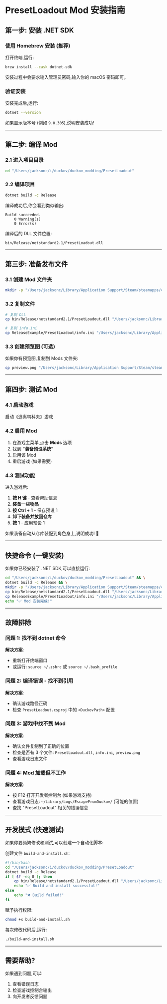 # PresetLoadout Mod 安装指南

## 第一步: 安装 .NET SDK

### 使用 Homebrew 安装 (推荐)

打开终端,运行:

```bash
brew install --cask dotnet-sdk
```

安装过程中会要求输入管理员密码,输入你的 macOS 密码即可。

### 验证安装

安装完成后,运行:

```bash
dotnet --version
```

如果显示版本号 (例如 `9.0.305`),说明安装成功!

---

## 第二步: 编译 Mod

### 2.1 进入项目目录

```bash
cd "/Users/jacksonc/i/duckov/duckov_modding/PresetLoadout"
```

### 2.2 编译项目

```bash
dotnet build -c Release
```

编译成功后,你会看到类似输出:
```
Build succeeded.
    0 Warning(s)
    0 Error(s)
```

编译后的 DLL 文件位置:
```
bin/Release/netstandard2.1/PresetLoadout.dll
```

---

## 第三步: 准备发布文件

### 3.1 创建 Mod 文件夹

```bash
mkdir -p "/Users/jacksonc/Library/Application Support/Steam/steamapps/common/Escape from Duckov/Duckov.app/Contents/Resources/Data/Mods/PresetLoadout"
```

### 3.2 复制文件

```bash
# 复制 DLL
cp bin/Release/netstandard2.1/PresetLoadout.dll "/Users/jacksonc/Library/Application Support/Steam/steamapps/common/Escape from Duckov/Duckov.app/Contents/Resources/Data/Mods/PresetLoadout/"

# 复制 info.ini
cp ReleaseExample/PresetLoadout/info.ini "/Users/jacksonc/Library/Application Support/Steam/steamapps/common/Escape from Duckov/Duckov.app/Contents/Resources/Data/Mods/PresetLoadout/"
```

### 3.3 创建预览图 (可选)

如果你有预览图,复制到 Mods 文件夹:

```bash
cp preview.png "/Users/jacksonc/Library/Application Support/Steam/steamapps/common/Escape from Duckov/Duckov.app/Contents/Resources/Data/Mods/PresetLoadout/"
```

---

## 第四步: 测试 Mod

### 4.1 启动游戏

启动《逃离鸭科夫》游戏

### 4.2 启用 Mod

1. 在游戏主菜单,点击 **Mods** 选项
2. 找到 **"装备预设系统"**
3. 启用该 Mod
4. 重启游戏 (如果需要)

### 4.3 测试功能

进入游戏后:

1. **按 H 键** - 查看帮助信息
2. **装备一些物品**
3. **按 Ctrl + 1** - 保存预设 1
4. **卸下装备并放回仓库**
5. **按 1** - 应用预设 1

如果装备自动从仓库装配到角色身上,说明成功! 🎉

---

## 快捷命令 (一键安装)

如果你已经安装了 .NET SDK,可以直接运行:

```bash
cd "/Users/jacksonc/i/duckov/duckov_modding/PresetLoadout" && \
dotnet build -c Release && \
mkdir -p "/Users/jacksonc/Library/Application Support/Steam/steamapps/common/Escape from Duckov/Duckov.app/Contents/Resources/Data/Mods/PresetLoadout" && \
cp bin/Release/netstandard2.1/PresetLoadout.dll "/Users/jacksonc/Library/Application Support/Steam/steamapps/common/Escape from Duckov/Duckov.app/Contents/Resources/Data/Mods/PresetLoadout/" && \
cp ReleaseExample/PresetLoadout/info.ini "/Users/jacksonc/Library/Application Support/Steam/steamapps/common/Escape from Duckov/Duckov.app/Contents/Resources/Data/Mods/PresetLoadout/" && \
echo "✅ Mod 安装完成!"
```

---

## 故障排除

### 问题 1: 找不到 dotnet 命令

**解决方案**:
- 重新打开终端窗口
- 或运行: `source ~/.zshrc` 或 `source ~/.bash_profile`

### 问题 2: 编译错误 - 找不到引用

**解决方案**:
- 确认游戏路径正确
- 检查 `PresetLoadout.csproj` 中的 `<DuckovPath>` 配置

### 问题 3: 游戏中找不到 Mod

**解决方案**:
- 确认文件复制到了正确的位置
- 检查是否有 3 个文件: `PresetLoadout.dll`, `info.ini`, `preview.png`
- 查看游戏日志文件

### 问题 4: Mod 加载但不工作

**解决方案**:
- 按 F12 打开开发者控制台 (如果游戏支持)
- 查看游戏日志: `~/Library/Logs/EscapeFromDuckov/` (可能的位置)
- 查找 "PresetLoadout" 相关的错误信息

---

## 开发模式 (快速测试)

如果你要频繁修改和测试,可以创建一个自动化脚本:

创建文件 `build-and-install.sh`:

```bash
#!/bin/bash
cd "/Users/jacksonc/i/duckov/duckov_modding/PresetLoadout"
dotnet build -c Release
if [ $? -eq 0 ]; then
    cp bin/Release/netstandard2.1/PresetLoadout.dll "/Users/jacksonc/Library/Application Support/Steam/steamapps/common/Escape from Duckov/Duckov.app/Contents/Resources/Data/Mods/PresetLoadout/"
    echo "✅ Build and install successful!"
else
    echo "❌ Build failed!"
fi
```

赋予执行权限:
```bash
chmod +x build-and-install.sh
```

每次修改代码后,运行:
```bash
./build-and-install.sh
```

---

## 需要帮助?

如果遇到问题,可以:
1. 查看错误日志
2. 检查游戏控制台输出
3. 向开发者反馈问题
